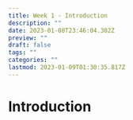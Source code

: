 ```yaml
---
title: Week 1 - Introduction
description: ""
date: 2023-01-08T23:46:04.302Z
preview: ""
draft: false
tags: ""
categories: ""
lastmod: 2023-01-09T01:30:35.817Z
---
```


# Introduction
